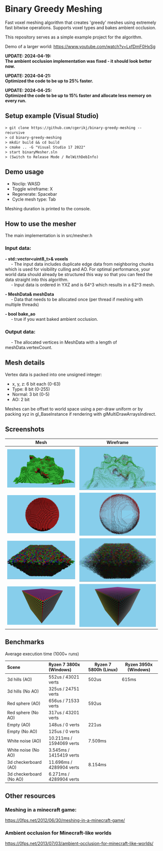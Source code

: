 # Binary Greedy Meshing

Fast voxel meshing algorithm that creates 'greedy' meshes using extremely fast bitwise operations. Supports voxel types and bakes ambient occlusion.

This repository serves as a simple example project for the algorithm.

Demo of a larger world: https://www.youtube.com/watch?v=LxfDmF0HxSg

**UPDATE: 2024-04-19:**  
**The ambient occlusion implementation was fixed - it should look better now.**

**UPDATE: 2024-04-21:**  
**Optimized the code to be up to 25% faster.**

**UPDATE: 2024-04-25:**  
**Optimized the code to be up to 15% faster and allocate less memory on every run.**

## Setup example (Visual Studio)
```
> git clone https://github.com/cgerikj/binary-greedy-meshing --recursive
> cd binary-greedy-meshing
> mkdir build && cd build
> cmake .. -G "Visual Studio 17 2022"
> start binaryMesher.sln
> (Switch to Release Mode / RelWithDebInfo)
```

## Demo usage

- Noclip: WASD
- Toggle wireframe: X
- Regenerate: Spacebar
- Cycle mesh type: Tab

Meshing duration is printed to the console.

## How to use the mesher
The main implementation is in src/mesher.h

### Input data:  
**- std::vector<uint8_t>& voxels**  
&nbsp;&nbsp;&nbsp;&nbsp; - The input data includes duplicate edge data from neighboring chunks which is used for visibility culling and AO. For optimal performance, your world data should already be structured this way so that you can feed the data straight into this algorithm.  
&nbsp;&nbsp;&nbsp;&nbsp; - Input data is ordered in YXZ and is 64^3 which results in a 62^3 mesh. 

**- MeshData& meshData**  
&nbsp;&nbsp;&nbsp;&nbsp; - Data that needs to be allocated once (per thread if meshing with multiple threads)  

**- bool bake_ao**  
&nbsp;&nbsp;&nbsp;&nbsp; - true if you want baked ambient occlusion.  

### Output data:  
&nbsp;&nbsp;&nbsp;&nbsp; - The allocated vertices in MeshData with a length of meshData.vertexCount.

## Mesh details

Vertex data is packed into one unsigned integer:
- x, y, z: 6 bit each (0-63)
- Type: 8 bit (0-255)
- Normal: 3 bit (0-5)
- AO: 2 bit

Meshes can be offset to world space using a per-draw uniform or by packing xyz in gl_BaseInstance if rendering with glMultiDrawArraysIndirect.

## Screenshots
| Mesh                       | Wireframe                  |
| -------------------------- |:--------------------------:|
| ![](screenshots/cap1.png)  | ![](screenshots/cap2.png)  |
| ![](screenshots/cap7.png)  | ![](screenshots/cap8.png)  |
| ![](screenshots/cap3.png)  | ![](screenshots/cap4.png)  |
| ![](screenshots/cap5.png)  | ![](screenshots/cap6.png)  |

## Benchmarks
Average execution time (1000+ runs)

| Scene                     | Ryzen 7 3800x (Windows)      | Ryzen 7 5800h (Linux) | Ryzen 3950x (Windows) |
|:--------------------------|:-----------------------------|-----------------------|-----------------------|
| 3d hills (AO)             | 552us / 43021 verts          | 502us                 | 615ms
| 3d hills (No AO)          | 325us / 24751 verts          | 
| Red sphere (AO)           | 656us / 71533 verts          | 592us
| Red sphere (No AO)        | 317us / 43201 verts          |
| Empty (AO)                | 148us / 0 verts              | 221us
| Empty (No AO)             | 125us / 0 verts              |
| White noise (AO)          | 10.211ms / 1594069 verts     | 7.509ms
| White noise (No AO)       | 3.545ms / 1415419 verts      | 
| 3d checkerboard (AO)      | 11.696ms / 4289904 verts     | 8.154ms
| 3d checkerboard (No AO)   | 6.271ms / 4289904 verts      |

## Other resources
### Meshing in a minecraft game:
https://0fps.net/2012/06/30/meshing-in-a-minecraft-game/  

### Ambient occlusion for Minecraft-like worlds
https://0fps.net/2013/07/03/ambient-occlusion-for-minecraft-like-worlds/